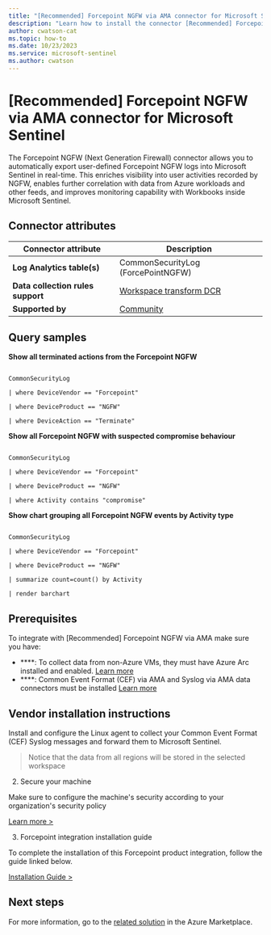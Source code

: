 ```yaml
---
title: "[Recommended] Forcepoint NGFW via AMA connector for Microsoft Sentinel"
description: "Learn how to install the connector [Recommended] Forcepoint NGFW via AMA to connect your data source to Microsoft Sentinel."
author: cwatson-cat
ms.topic: how-to
ms.date: 10/23/2023
ms.service: microsoft-sentinel
ms.author: cwatson
---
```


# [Recommended] Forcepoint NGFW via AMA connector for Microsoft Sentinel

The Forcepoint NGFW (Next Generation Firewall) connector allows you to automatically export user-defined Forcepoint NGFW logs into Microsoft Sentinel in real-time. This enriches visibility into user activities recorded by NGFW, enables further correlation with data from Azure workloads and other feeds, and improves monitoring capability with Workbooks inside Microsoft Sentinel.

## Connector attributes

| Connector attribute | Description |
| --- | --- |
| **Log Analytics table(s)** | CommonSecurityLog (ForcePointNGFW)<br/> |
| **Data collection rules support** | [Workspace transform DCR](/azure/azure-monitor/logs/tutorial-workspace-transformations-portal) |
| **Supported by** | [Community](https://github.com/Azure/Azure-Sentinel/issues) |

## Query samples

**Show all terminated actions from the Forcepoint NGFW**
   ```kusto

CommonSecurityLog

   | where DeviceVendor == "Forcepoint"

   | where DeviceProduct == "NGFW"

   | where DeviceAction == "Terminate"

   ```

**Show all Forcepoint NGFW with suspected compromise behaviour**
   ```kusto

CommonSecurityLog

   | where DeviceVendor == "Forcepoint"

   | where DeviceProduct == "NGFW"

   | where Activity contains "compromise"

   ```

**Show chart grouping all Forcepoint NGFW events by Activity type**
   ```kusto

CommonSecurityLog

   | where DeviceVendor == "Forcepoint"

   | where DeviceProduct == "NGFW"

   | summarize count=count() by Activity
 
   | render barchart

   ```



## Prerequisites

To integrate with [Recommended] Forcepoint NGFW via AMA make sure you have: 

- ****: To collect data from non-Azure VMs, they must have Azure Arc installed and enabled. [Learn more](/azure/azure-monitor/agents/azure-monitor-agent-install?tabs=ARMAgentPowerShell,PowerShellWindows,PowerShellWindowsArc,CLIWindows,CLIWindowsArc)
- ****: Common Event Format (CEF) via AMA and Syslog via AMA data connectors must be installed [Learn more](/azure/sentinel/connect-cef-ama#open-the-connector-page-and-create-the-dcr)


## Vendor installation instructions


Install and configure the Linux agent to collect your Common Event Format (CEF) Syslog messages and forward them to Microsoft Sentinel.

> Notice that the data from all regions will be stored in the selected workspace


2. Secure your machine 

Make sure to configure the machine's security according to your organization's security policy


[Learn more >](https://aka.ms/SecureCEF)

3. Forcepoint integration installation guide 

To complete the installation of this Forcepoint product integration, follow the guide linked below.

[Installation Guide >](https://frcpnt.com/ngfw-sentinel)



## Next steps

For more information, go to the [related solution](https://azuremarketplace.microsoft.com/en-us/marketplace/apps/microsoftsentinelcommunity.azure-sentinel-solution-forcepoint-ngfw?tab=Overview) in the Azure Marketplace.
